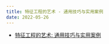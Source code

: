 ```yaml
---
title: 特征工程的艺术 - 通用技巧与实用案例
date: 2022-05-26
---
```


- [特征工程的艺术: 通用技巧与实用案例](https://www.ituring.com.cn/book/2817)
